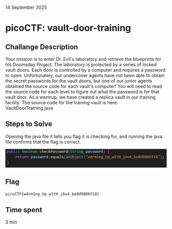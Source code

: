 14 September 2025

# picoCTF: vault-door-training

## Challange Description
Your mission is to enter Dr. Evil's laboratory and retrieve the blueprints for his Doomsday Project. The laboratory is protected by a series of locked vault doors. Each door is controlled by a computer and requires a password to open. Unfortunately, our undercover agents have not been able to obtain the secret passwords for the vault doors, but one of our junior agents obtained the source code for each vault's computer! You will need to read the source code for each level to figure out what the password is for that vault door. As a warmup, we have created a replica vault in our training facility. The source code for the training vault is here: VaultDoorTraining.java

## Steps to Solve

Opening the java file it tells you flag it is checking for, and running the java file confirms that the flag is correct.

![Flag checker](image.png)

## Flag
```
picoCTF{w4rm1ng_Up_w1tH_jAv4_be8d9806f18}
```

## Time spent
3 min